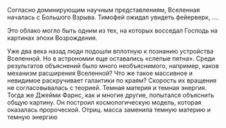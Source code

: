 Согласно доминирующим научным представлениям, Вселенная началась с Большого Взрыва. Тимофей ожидал увидеть фейерверк, ....

Это облако могло быть одним из тех, на которых восседал Господь на картинах эпохи Возрождения.


Уже два века назад люди подошли вплотную к познанию устройства Вселенной. Но в астрономии еще оставались «слепые пятна». Среди результатов объяснений было много необъяснимого, например, каков механизм расширения Вселенной? Что же такое массивное и невидимое раскручивает галактики по краям? Скорость их вращения не согласовывалась с теорией.  Темная материя и темная энергия. Тогда же Джейми Фарнс, как и многие другие, попытался объяснить общую картину. Он построил космологическую модель, которая оказалась пророческой.
Отриц. масса заменила темную материю и темную энергию